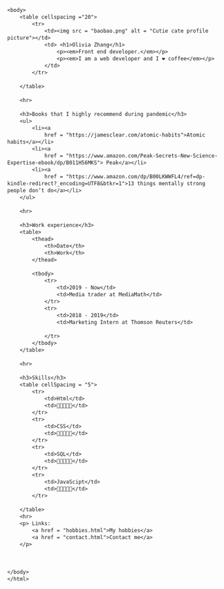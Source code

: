 <html>
    <html lang="en">
    <head>
        <meta charset="UTF-8">
        <meta name="description" content = "Projects, Javascipt, HTML, CSS">
        <meta name="viewport" content="width=device-width, initial-scale=1.0">
        <title>Olivia Zhang's Personal Site</title>
        <link rel="stylesheet" href="css/styles.css">
    </head>

    <body>
        <table cellspacing ="20">
            <tr>
                <td><img src = "baobao.png" alt = "Cutie cate profile picture"></td>
                <td> <h1>Olivia Zhang</h1>
                    <p><em>Front end developer.</em></p>
                    <p><em>I am a web developer and I ❤️ coffee</em></p>
                </td>
            </tr>
           
        </table>
       
        <hr> 

        <h3>Books that I highly recommend during pandemic</h3>
        <ul>
            <li><a
                href = "https://jamesclear.com/atomic-habits">Atomic habits</a></li>
            <li><a
                href = "https://www.amazon.com/Peak-Secrets-New-Science-Expertise-ebook/dp/B011H56MKS"> Peak</a></li>
            <li><a
                href = "https://www.amazon.com/dp/B00LKWWFL4/ref=dp-kindle-redirect?_encoding=UTF8&btkr=1">13 things mentally strong people don’t do</a></li>
        </ul>

        <hr>

        <h3>Work experience</h3>
        <table>
            <thead>
                <th>Date</th>
                <th>Work</th>
            </thead>

            <tbody>
                <tr>
                    <td>2019 - Now</td>
                    <td>Media trader at MediaMath</td>
                </tr>
                <tr>
                    <td>2018 - 2019</td>
                    <td>Marketing Intern at Thomson Reuters</td>
                    
                </tr>
            </tbody>
        </table>

        <hr>

        <h3>Skills</h3>
        <table cellSpacing = "5">
            <tr>
                <td>Html</td>
                <td>🌟🌟🌟🌟🌟</td>   
            </tr>
            <tr>
                <td>CSS</td>
                <td>🌟🌟🌟🌟🌟</td>   
            </tr>
            <tr>
                <td>SQL</td>
                <td>🌟🌟🌟🌟🌟</td>   
            </tr>
            <tr>
                <td>JavaScipt</td>
                <td>🌟🌟🌟🌟🌟</td>   
            </tr>
        
        </table>
        <hr>
        <p> Links: 
            <a href = "hobbies.html">My hobbies</a>   
            <a href = "contact.html">Contact me</a>
        </p>
     
    

    </body>
    </html>
</html>
